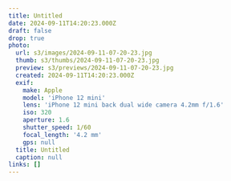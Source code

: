 ```yaml
---
title: Untitled
date: 2024-09-11T14:20:23.000Z
draft: false
drop: true
photo:
  url: s3/images/2024-09-11-07-20-23.jpg
  thumb: s3/thumbs/2024-09-11-07-20-23.jpg
  preview: s3/previews/2024-09-11-07-20-23.jpg
  created: 2024-09-11T14:20:23.000Z
  exif:
    make: Apple
    model: 'iPhone 12 mini'
    lens: 'iPhone 12 mini back dual wide camera 4.2mm f/1.6'
    iso: 320
    aperture: 1.6
    shutter_speed: 1/60
    focal_length: '4.2 mm'
    gps: null
  title: Untitled
  caption: null
links: []
---
```


